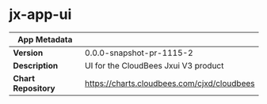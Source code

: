 # jx-app-ui

|App Metadata||
|---|---|
| **Version** | 0.0.0-snapshot-pr-1115-2 |
| **Description** | UI for the CloudBees Jxui V3 product |
| **Chart Repository** | https://charts.cloudbees.com/cjxd/cloudbees |
